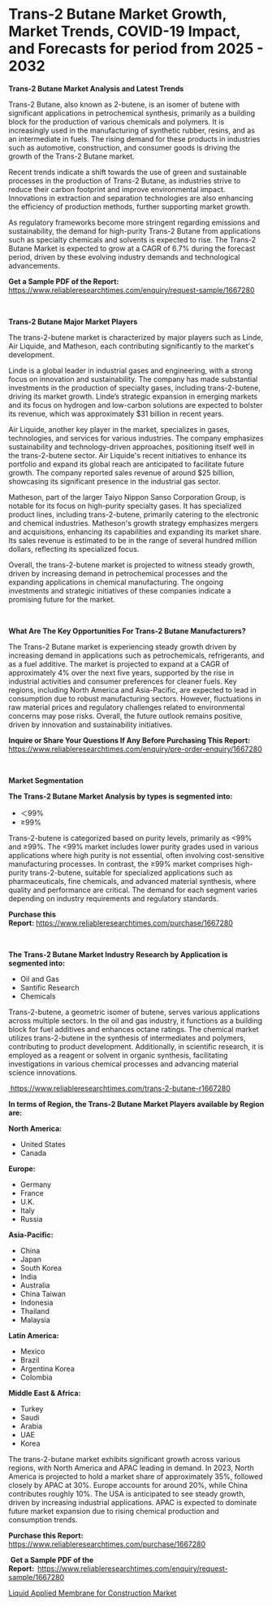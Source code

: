 <p><h1>Trans-2 Butane Market Growth, Market Trends, COVID-19 Impact, and Forecasts for period from 2025 - 2032</h1></p><p><strong>Trans-2 Butane Market Analysis and Latest Trends</strong></p>
<p><p>Trans-2 Butane, also known as 2-butene, is an isomer of butene with significant applications in petrochemical synthesis, primarily as a building block for the production of various chemicals and polymers. It is increasingly used in the manufacturing of synthetic rubber, resins, and as an intermediate in fuels. The rising demand for these products in industries such as automotive, construction, and consumer goods is driving the growth of the Trans-2 Butane market.</p><p>Recent trends indicate a shift towards the use of green and sustainable processes in the production of Trans-2 Butane, as industries strive to reduce their carbon footprint and improve environmental impact. Innovations in extraction and separation technologies are also enhancing the efficiency of production methods, further supporting market growth. </p><p>As regulatory frameworks become more stringent regarding emissions and sustainability, the demand for high-purity Trans-2 Butane from applications such as specialty chemicals and solvents is expected to rise. The Trans-2 Butane Market is expected to grow at a CAGR of 6.7% during the forecast period, driven by these evolving industry demands and technological advancements.</p></p>
<p><strong>Get a Sample PDF of the Report:&nbsp;</strong> <a href="https://www.reliableresearchtimes.com/enquiry/request-sample/1667280?utm_campaign=2252&utm_medium=2&utm_source=Github&utm_content=ia&utm_term=02042025&utm_id=trans-2-butane">https://www.reliableresearchtimes.com/enquiry/request-sample/1667280</a></p>
<p>&nbsp;</p>
<p><strong>Trans-2 Butane Major Market Players</strong></p>
<p><p>The trans-2-butene market is characterized by major players such as Linde, Air Liquide, and Matheson, each contributing significantly to the market's development. </p><p>Linde is a global leader in industrial gases and engineering, with a strong focus on innovation and sustainability. The company has made substantial investments in the production of specialty gases, including trans-2-butene, driving its market growth. Linde’s strategic expansion in emerging markets and its focus on hydrogen and low-carbon solutions are expected to bolster its revenue, which was approximately $31 billion in recent years.</p><p>Air Liquide, another key player in the market, specializes in gases, technologies, and services for various industries. The company emphasizes sustainability and technology-driven approaches, positioning itself well in the trans-2-butene sector. Air Liquide's recent initiatives to enhance its portfolio and expand its global reach are anticipated to facilitate future growth. The company reported sales revenue of around $25 billion, showcasing its significant presence in the industrial gas sector.</p><p>Matheson, part of the larger Taiyo Nippon Sanso Corporation Group, is notable for its focus on high-purity specialty gases. It has specialized product lines, including trans-2-butene, primarily catering to the electronic and chemical industries. Matheson's growth strategy emphasizes mergers and acquisitions, enhancing its capabilities and expanding its market share. Its sales revenue is estimated to be in the range of several hundred million dollars, reflecting its specialized focus.</p><p>Overall, the trans-2-butene market is projected to witness steady growth, driven by increasing demand in petrochemical processes and the expanding applications in chemical manufacturing. The ongoing investments and strategic initiatives of these companies indicate a promising future for the market.</p></p>
<p>&nbsp;</p>
<p><strong>What Are The Key Opportunities For Trans-2 Butane Manufacturers?</strong></p>
<p><p>The Trans-2 Butane market is experiencing steady growth driven by increasing demand in applications such as petrochemicals, refrigerants, and as a fuel additive. The market is projected to expand at a CAGR of approximately 4% over the next five years, supported by the rise in industrial activities and consumer preferences for cleaner fuels. Key regions, including North America and Asia-Pacific, are expected to lead in consumption due to robust manufacturing sectors. However, fluctuations in raw material prices and regulatory challenges related to environmental concerns may pose risks. Overall, the future outlook remains positive, driven by innovation and sustainability initiatives.</p></p>
<p><strong>Inquire or Share Your Questions If Any Before Purchasing This Report:</strong> <a href="https://www.reliableresearchtimes.com/enquiry/pre-order-enquiry/1667280?utm_campaign=2252&utm_medium=2&utm_source=Github&utm_content=ia&utm_term=02042025&utm_id=trans-2-butane">https://www.reliableresearchtimes.com/enquiry/pre-order-enquiry/1667280</a></p>
<p>&nbsp;</p>
<p><strong>Market Segmentation</strong></p>
<p><strong>The Trans-2 Butane Market Analysis by types is segmented into:</strong></p>
<p><ul><li>＜99%</li><li>≥99%</li></ul></p>
<p><p>Trans-2-butene is categorized based on purity levels, primarily as <99% and ≥99%. The <99% market includes lower purity grades used in various applications where high purity is not essential, often involving cost-sensitive manufacturing processes. In contrast, the ≥99% market comprises high-purity trans-2-butene, suitable for specialized applications such as pharmaceuticals, fine chemicals, and advanced material synthesis, where quality and performance are critical. The demand for each segment varies depending on industry requirements and regulatory standards.</p></p>
<p><strong>Purchase this Report:&nbsp;</strong><a href="https://www.reliableresearchtimes.com/purchase/1667280?utm_campaign=2252&utm_medium=2&utm_source=Github&utm_content=ia&utm_term=02042025&utm_id=trans-2-butane">https://www.reliableresearchtimes.com/purchase/1667280</a></p>
<p>&nbsp;</p>
<p><strong>The Trans-2 Butane Market Industry Research by Application is segmented into:</strong></p>
<p><ul><li>Oil and Gas</li><li>Santific Research</li><li>Chemicals</li></ul></p>
<p><p>Trans-2-butene, a geometric isomer of butene, serves various applications across multiple sectors. In the oil and gas industry, it functions as a building block for fuel additives and enhances octane ratings. The chemical market utilizes trans-2-butene in the synthesis of intermediates and polymers, contributing to product development. Additionally, in scientific research, it is employed as a reagent or solvent in organic synthesis, facilitating investigations in various chemical processes and advancing material science innovations.</p></p>
<p><a href="https://www.reliableresearchtimes.com/trans-2-butane-r1667280?utm_campaign=2252&utm_medium=2&utm_source=Github&utm_content=ia&utm_term=02042025&utm_id=trans-2-butane">&nbsp;https://www.reliableresearchtimes.com/trans-2-butane-r1667280</a></p>
<p><strong>In terms of Region, the Trans-2 Butane Market Players available by Region are:</strong></p>
<p>
    <p> <strong> North America: </strong>
        <ul>
            <li>United States</li>
            <li>Canada</li>
        </ul>
        </p> 
    <p> <strong> Europe: </strong>
        <ul>
            <li>Germany</li>
            <li>France</li>
            <li>U.K.</li>
            <li>Italy</li>
            <li>Russia</li>
        </ul>
        </p> 
    <p> <strong> Asia-Pacific: </strong>
        <ul>
            <li>China</li>
            <li>Japan</li>
            <li>South Korea</li>
            <li>India</li>
            <li>Australia</li>
            <li>China Taiwan</li>
            <li>Indonesia</li>
            <li>Thailand</li>
            <li>Malaysia</li>
        </ul>
        </p> 
    <p> <strong> Latin America: </strong>
        <ul>
            <li>Mexico</li>
            <li>Brazil</li>
            <li>Argentina Korea</li>
            <li>Colombia</li>
        </ul>
        </p> 
    <p> <strong> Middle East & Africa: </strong>
        <ul>
            <li>Turkey</li>
            <li>Saudi</li>
            <li>Arabia</li>
            <li>UAE</li>
            <li>Korea</li>
        </ul>
    </p>
    </p>
<p><p>The trans-2-butane market exhibits significant growth across various regions, with North America and APAC leading in demand. In 2023, North America is projected to hold a market share of approximately 35%, followed closely by APAC at 30%. Europe accounts for around 20%, while China contributes roughly 10%. The USA is anticipated to see steady growth, driven by increasing industrial applications. APAC is expected to dominate future market expansion due to rising chemical production and consumption trends.</p></p>
<p><strong>Purchase this Report: </strong><a href="https://www.reliableresearchtimes.com/purchase/1667280?utm_campaign=2252&utm_medium=2&utm_source=Github&utm_content=ia&utm_term=02042025&utm_id=trans-2-butane">https://www.reliableresearchtimes.com/purchase/1667280</a></p>
<p>&nbsp;<strong>Get a Sample PDF of the Report:&nbsp;&nbsp;</strong><a href="https://www.reliableresearchtimes.com/enquiry/request-sample/1667280?utm_campaign=2252&utm_medium=2&utm_source=Github&utm_content=ia&utm_term=02042025&utm_id=trans-2-butane">https://www.reliableresearchtimes.com/enquiry/request-sample/1667280</a></p>
<p><strong></strong></p>
<p><p><a href="https://github.com/wwwkeltoum/Market-Research-Report-List-5/blob/main/liquid-applied-membrane-for-construction-market.md?utm_campaign=2252&utm_medium=2&utm_source=Github&utm_content=ia&utm_term=02042025&utm_id=trans-2-butane">Liquid Applied Membrane for Construction Market</a></p></p>